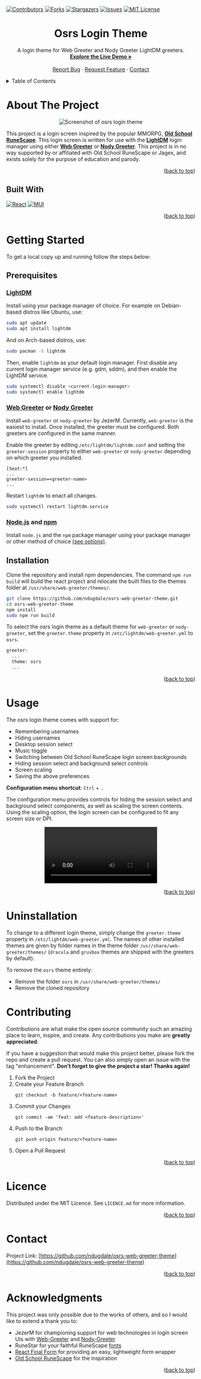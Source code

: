 <a name="readme-top"></a>

[![Contributors][contributors-shield]][contributors-url]
[![Forks][forks-shield]][forks-url]
[![Stargazers][stars-shield]][stars-url]
[![Issues][issues-shield]][issues-url]
[![MIT License][license-shield]][license-url]

<div align="center">
<h1 align="center"><strong>Osrs Login Theme</strong></h1>
  <p align="center">
    A login theme for Web Greeter and Nody Greeter LightDM greeters.
    <br />
    <a href="https://ndugdale.github.io/osrs-web-greeter-theme/"><strong>Explore the Live Demo »</strong></a>
    <br />
    <br />
    <a href="https://github.com/ndugdale/osrs-web-greeter-theme/issues">Report Bug</a>
    ·
    <a href="https://github.com/ndugdale/osrs-web-greeter-theme/issues">Request Feature</a>
    ·
    <a href="#contact">Contact</a>
  </p>
</div>



<!-- TABLE OF CONTENTS -->
<details>
  <summary>Table of Contents</summary>
  <ol>
    <li>
      <a href="#about-the-project">About The Project</a>
      <ul>
        <li><a href="#built-with">Built With</a></li>
      </ul>
    </li>
    <li>
      <a href="#getting-started">Getting Started</a>
      <ul>
        <li><a href="#prerequisites">Prerequisites</a></li>
        <li><a href="#installation">Installation</a></li>
      </ul>
    </li>
    <li><a href="#usage">Usage</a></li>
    <li><a href="#uninstallation">Uninstallation</a></li>
    <li><a href="#contributing">Contributing</a></li>
    <li><a href="#licence">Licence</a></li>
    <li><a href="#contact">Contact</a></li>
    <li><a href="#acknowledgments">Acknowledgments</a></li>
  </ol>
</details>

<!-- ABOUT THE PROJECT -->
# About The Project
<p align="center">
  <img src="/docs/images/login-main.png?raw=true" alt="Screenshot of osrs login theme"/>
</p>

This project is a login screen inspired by the popular MMORPG, [**Old School RuneScape**](https://oldschool.runescape.com/). This login screen is written for use with the [**LightDM**](https://github.com/canonical/lightdm) login manager using either [**Web Greeter**](https://github.com/JezerM/web-greeter) or [**Nody Greeter**](https://github.com/JezerM/nody-greeter). This project is in no way supported by or affiliated with Old School RuneScape or Jagex, and exists solely for the purpose of education and parody.

<p align="right">(<a href="#readme-top">back to top</a>)</p>

## Built With
[![React][React.js]][React-url]
[![MUI][MUI.js]][MUI-url]

<p align="right">(<a href="#readme-top">back to top</a>)</p>



<!-- GETTING STARTED -->
# Getting Started

To get a local copy up and running follow the steps below:

## Prerequisites
### [**LightDM**](https://github.com/canonical/lightdm)

Install using your package manager of choice. For example on Debian-based distros like Ubuntu, use:
```sh
sudo apt update
sudo apt install lightdm
```

And on Arch-based distros, use:
```sh
sudo pacman -S lightdm
```

Then, enable `lightdm` as your default login manager. First disable any current login manager service (e.g. gdm, sddm), and then enable the LightDM service.
```sh
sudo systemctl disable <current-login-manager>
sudo systemctl enable lightdm
```

### [**Web Greeter**](https://github.com/JezerM/web-greeter) or [**Nody Greeter**](https://github.com/JezerM/nody-greeter)

Install `web-greeter` or `nody-greeter` by JezerM. Currently, `web-greeter` is the easiest to install. Once installed, the greeter must be configured. Both greeters are configured in the same manner.

Enable the greeter by editing `/etc/lightdm/lightdm.conf` and setting the `greeter-session` property to either `web-greeter` or `nody-greeter` depending on which greeter you installed.
```
[Seat:*]
...
greeter-session=<greeter-name>
...
```

Restart `lightdm` to enact all changes.
```sh
sudo systemctl restart lightdm.service
```

### [**Node.js**](https://nodejs.org/en/download/package-manager/) and [**npm**](https://nodejs.org/en/download/package-manager/)

Install `node.js` and the `npm` package manager using your package manager or other method of choice [(see options)](https://nodejs.org/en/download/package-manager/).

## Installation

Clone the repository and install npm dependencies. The command `npm run build` will build the react project and relocate the built files to the themes folder at `/usr/share/web-greeter/themes/`.
```sh
git clone https://github.com/ndugdale/osrs-web-greeter-theme.git
cd osrs-web-greeter-theme
npm install
sudo npm run build
```

To select the osrs login theme as a default theme for `web-greeter` or `nody-greeter`, set the `greeter.theme` property in `/etc/lightdm/web-greeter.yml` to `osrs`.
```sh
greeter:
  ...
  theme: osrs
  ...
```

<p align="right">(<a href="#readme-top">back to top</a>)</p> 


<!-- USAGE EXAMPLES -->
# Usage

The osrs login theme comes with support for:
* Remembering usernames
* Hiding usernames
* Desktop session select
* Music toggle
* Switching between Old School RuneScape login screen backgrounds
* Hiding session select and background select controls
* Screen scaling
* Saving the above preferences

**Configuration menu shortcut**: `Ctrl` + `.`

The configuration menu provides controls for hiding the session select and background select components, as well as scaling the screen contents. Using the scaling option, the login screen can be configured to fit any screen size or DPI.

<div align="center">
  <video src="https://user-images.githubusercontent.com/67626400/202997025-8419ecf7-c806-4828-9bb6-81c509adc0ed.mp4"/>
</div>

<p align="right">(<a href="#readme-top">back to top</a>)</p>

<!-- UNINSTALLATION -->
# Uninstallation

To change to a different login theme, simply change the `greeter.theme` property in `/etc/lightdm/web-greeter.yml`. The names of other installed themes are given by folder names in the theme folder `/usr/share/web-greeter/themes/` (`dracula` and `gruvbox` themes are shipped with the greeters by default).

To remove the `osrs` theme entirely:
* Remove the folder `osrs` in `/usr/share/web-greeter/themes/`
* Remove the cloned repository

<!-- CONTRIBUTING -->
# Contributing

Contributions are what make the open source community such an amazing place to learn, inspire, and create. Any contributions you make are **greatly appreciated**.

If you have a suggestion that would make this project better, please fork the repo and create a pull request. You can also simply open an issue with the tag "enhancement". **Don't forget to give the project a star! Thanks again!**

1. Fork the Project
2. Create your Feature Branch 
    ```
    git checkout -b feature/<feature-name>
    ```
3. Commit your Changes
    ```
    git commit -am 'feat: add <feature-description>'
    ```
4. Push to the Branch
    ```
    git push origin feature/<feature-name>
    ```
5. Open a Pull Request

<p align="right">(<a href="#readme-top">back to top</a>)</p>



<!-- LICENCE -->
# Licence

Distributed under the MIT Licence. See `LICENCE.md` for more information.
<p align="right">(<a href="#readme-top">back to top</a>)</p>



<!-- CONTACT -->
# Contact

Project Link: [https://github.com/ndugdale/osrs-web-greeter-theme](https://github.com/ndugdale/osrs-web-greeter-theme)
<p align="right">(<a href="#readme-top">back to top</a>)</p>



<!-- ACKNOWLEDGMENTS -->
# Acknowledgments
This project was only possible due to the works of others, and so I would like to extend a thank you to:
* JezerM for championing support for web technologies in login screen UIs with [Web-Greeter](https://github.com/JezerM/web-greeter) and [Nody-Greeter](https://github.com/JezerM/nody-greeter)
* RuneStar for your faithful RuneScape [fonts](https://github.com/RuneStar/fonts)
* [React Final Form](https://github.com/final-form/react-final-form) for providing an easy, lightweight form wrapper
* [Old School RuneScape](https://oldschool.runescape.com/) for the inspiration

<p align="right">(<a href="#readme-top">back to top</a>)</p>



<!-- MARKDOWN LINKS & IMAGES -->
[contributors-shield]: https://img.shields.io/github/contributors/ndugdale/osrs-web-greeter-theme.svg?style=for-the-badge
[contributors-url]: https://github.com/ndugdale/osrs-web-greeter-theme/graphs/contributors
[forks-shield]: https://img.shields.io/github/forks/ndugdale/osrs-web-greeter-theme.svg?style=for-the-badge
[forks-url]: https://github.com/ndugdale/osrs-web-greeter-theme/network/members
[stars-shield]: https://img.shields.io/github/stars/ndugdale/osrs-web-greeter-theme.svg?style=for-the-badge
[stars-url]: https://github.com/ndugdale/osrs-web-greeter-theme/stargazers
[issues-shield]: https://img.shields.io/github/issues/ndugdale/osrs-web-greeter-theme.svg?style=for-the-badge
[issues-url]: https://github.com/ndugdale/osrs-web-greeter-theme/issues
[license-shield]: https://img.shields.io/github/license/ndugdale/osrs-web-greeter-theme.svg?style=for-the-badge
[license-url]: https://github.com/ndugdale/osrs-web-greeter-theme/blob/main/LICENCE.md
[React.js]: https://img.shields.io/badge/React-20232A?style=for-the-badge&logo=react&logoColor=61DAFB
[React-url]: https://reactjs.org/
[MUI.js]: https://img.shields.io/badge/MUI-%230081CB.svg?style=for-the-badge&logo=mui&logoColor=white
[MUI-url]: https://mui.com/
